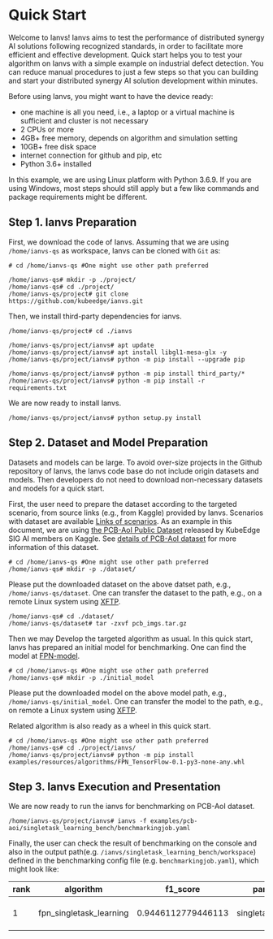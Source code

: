 [Links of scenarios]: ../proposals/scenarios/
[the PCB-AoI public dataset]: https://www.kaggle.com/datasets/kubeedgeianvs/pcb-aoi
[details of PCB-AoI dataset]: ../proposals/scenarios/industrial-defect-detection/pcb-aoi.md
[XFTP]: https://www.xshell.com/en/xftp/
[FPN-model]: https://kubeedge.obs.cn-north-1.myhuaweicloud.com:443/ianvs/pcb-aoi/model.zip

# Quick Start

Welcome to Ianvs! Ianvs aims to test the performance of distributed synergy AI solutions following recognized standards, 
in order to facilitate more efficient and effective development. Quick start helps you to test your algorithm on Ianvs 
with a simple example on industrial defect detection. You can reduce manual procedures to just a few steps so that you can 
building and start your distributed synergy AI solution development within minutes. 

Before using Ianvs, you might want to have the device ready: 
- one machine is all you need, i.e., a laptop or a virtual machine is sufficient and cluster is not necessary
- 2 CPUs or more
- 4GB+ free memory, depends on algorithm and simulation setting
- 10GB+ free disk space
- internet connection for github and pip, etc
- Python 3.6+ installed
  
In this example, we are using Linux platform with Python 3.6.9. If you are using Windows, most steps should still apply but a few like commands and package requirements might be different. 

## Step 1. Ianvs Preparation

First, we download the code of Ianvs. Assuming that we are using `/home/ianvs-qs` as workspace, Ianvs can be cloned with `Git` as:        
``` console
# cd /home/ianvs-qs #One might use other path preferred

/home/ianvs-qs# mkdir -p ./project/
/home/ianvs-qs# cd ./project/
/home/ianvs-qs/project# git clone https://github.com/kubeedge/ianvs.git   
```
<!-- https://github.com/JimmyYang20/ianvs.git -->


Then, we install third-party dependencies for ianvs. 
``` console
/home/ianvs-qs/project# cd ./ianvs 

/home/ianvs-qs/project/ianvs# apt update
/home/ianvs-qs/project/ianvs# apt install libgl1-mesa-glx -y
/home/ianvs-qs/project/ianvs# python -m pip install --upgrade pip

/home/ianvs-qs/project/ianvs# python -m pip install third_party/*
/home/ianvs-qs/project/ianvs# python -m pip install -r requirements.txt
```

We are now ready to install Ianvs. 
``` console
/home/ianvs-qs/project/ianvs# python setup.py install  
```

## Step 2. Dataset and Model Preparation 
  
Datasets and models can be large. To avoid over-size projects in the Github repository of Ianvs, the Ianvs code base do not include origin datasets and models. Then developers do not need to download non-necessary datasets and models for a quick start.

First, the user need to prepare the dataset according to the targeted scenario, from source links (e.g., from Kaggle) provided by Ianvs. Scenarios with dataset are  available [Links of scenarios]. As an example in this document, we are using [the PCB-AoI Public Dataset] released by KubeEdge SIG AI members on Kaggle. See [details of PCB-AoI dataset] for more information of this dataset. 



``` console
# cd /home/ianvs-qs #One might use other path preferred
/home/ianvs-qs# mkdir -p ./dataset/   
```

Please put the downloaded dataset on the above datset path, e.g., `/home/ianvs-qs/dataset`. One can transfer the dataset to the path, e.g., on a remote Linux system using [XFTP]. 



``` console
/home/ianvs-qs# cd ./dataset/  
/home/ianvs-qs/dataset# tar -zxvf pcb_imgs.tar.gz
```

Then we may Develop the targeted algorithm as usual. In this quick start, Ianvs has prepared an initial model for benchmarking. One can find the model at [FPN-model].



``` console 
# cd /home/ianvs-qs #One might use other path preferred
/home/ianvs-qs# mkdir -p ./initial_model  
```

Please put the downloaded model on the above model path, e.g., `/home/ianvs-qs/initial_model`. One can transfer the model to the path, e.g., on remote a Linux system using [XFTP]. 

Related algorithm is also ready as a wheel in this quick start. 
``` console
# cd /home/ianvs-qs #One might use other path preferred
/home/ianvs-qs# cd ./project/ianvs/
/home/ianvs-qs/project/ianvs# python -m pip install examples/resources/algorithms/FPN_TensorFlow-0.1-py3-none-any.whl
```


## Step 3. Ianvs Execution and Presentation

We are now ready to run the ianvs for benchmarking on PCB-AoI dataset. 

``` console
/home/ianvs-qs/project/ianvs# ianvs -f examples/pcb-aoi/singletask_learning_bench/benchmarkingjob.yaml
```

Finally, the user can check the result of benchmarking on the console and also in the output path(e.g. `/ianvs/singletask_learning_bench/workspace`) defined in the
benchmarking config file (e.g. `benchmarkingjob.yaml`), which might look like:   

|rank|algorithm              |f1_score          |paradigm          |basemodel|learning_rate|momentum|time               |url                                                                                                  |
|----|-----------------------|------------------|------------------|---------|-------------|--------|-------------------|-----------------------------------------------------------------------------------------------------|
|1   |fpn_singletask_learning|0.9446112779446113|singletasklearning|estimator|0.1          |0.1     |2022-06-16 15:02:59|/ianvs/pcb-aoi/workspace/benchmarkingjob/fpn_singletask_learning/b3a84564-ed41-11ec-83c3-53ead20896e4|
